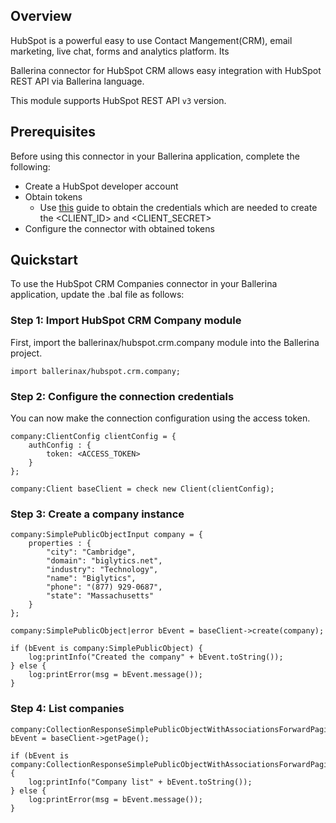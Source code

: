 ## Overview
HubSpot is a powerful easy to use Contact Mangement(CRM), email marketing, live chat, forms and analytics platform. Its 

Ballerina connector for HubSpot CRM allows easy integration with HubSpot REST API via Ballerina language. 

This module supports HubSpot REST API `v3` version.
 
## Prerequisites
Before using this connector in your Ballerina application, complete the following:
* Create a HubSpot developer account
* Obtain tokens
    - Use [this](https://developers.hubspot.com/docs/api/working-with-oauth4) guide to obtain the credentials which are needed to create the <CLIENT_ID> and <CLIENT_SECRET>
* Configure the connector with obtained tokens

## Quickstart
To use the HubSpot CRM Companies connector in your Ballerina application, update the .bal file as follows:
### Step 1: Import HubSpot CRM Company module
First, import the ballerinax/hubspot.crm.company module into the Ballerina project.
```ballerina
import ballerinax/hubspot.crm.company;
```

### Step 2: Configure the connection credentials
You can now make the connection configuration using the access token.
```ballerina
company:ClientConfig clientConfig = {
    authConfig : {
        token: <ACCESS_TOKEN>
    }
};

company:Client baseClient = check new Client(clientConfig);

```

### Step 3: Create a company instance

```ballerina
company:SimplePublicObjectInput company = {
    properties : {
        "city": "Cambridge",
        "domain": "biglytics.net",
        "industry": "Technology",
        "name": "Biglytics",
        "phone": "(877) 929-0687",
        "state": "Massachusetts"
    }      
};

company:SimplePublicObject|error bEvent = baseClient->create(company);

if (bEvent is company:SimplePublicObject) {
    log:printInfo("Created the company" + bEvent.toString());
} else {
    log:printError(msg = bEvent.message());
}
```

### Step 4: List companies

```ballerina
company:CollectionResponseSimplePublicObjectWithAssociationsForwardPaging|error bEvent = baseClient->getPage();

if (bEvent is company:CollectionResponseSimplePublicObjectWithAssociationsForwardPaging) {
    log:printInfo("Company list" + bEvent.toString());
} else {
    log:printError(msg = bEvent.message());
}
```